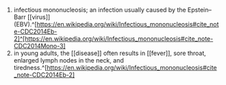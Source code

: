1. infectious mononucleosis; an infection usually caused by the Epstein–Barr [[virus]] (EBV).^[https://en.wikipedia.org/wiki/Infectious_mononucleosis#cite_note-CDC2014Eb-2]^[https://en.wikipedia.org/wiki/Infectious_mononucleosis#cite_note-CDC2014Mono-3]
2. in young adults, the [[disease]] often results in [[fever]], sore throat, enlarged lymph nodes in the neck, and tiredness.^[https://en.wikipedia.org/wiki/Infectious_mononucleosis#cite_note-CDC2014Eb-2]
